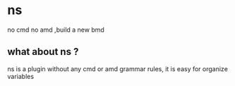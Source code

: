 # ns
no cmd no amd ,build a new bmd

## what about ns ?

ns is a plugin without any cmd or amd grammar rules, it is easy for organize variables
